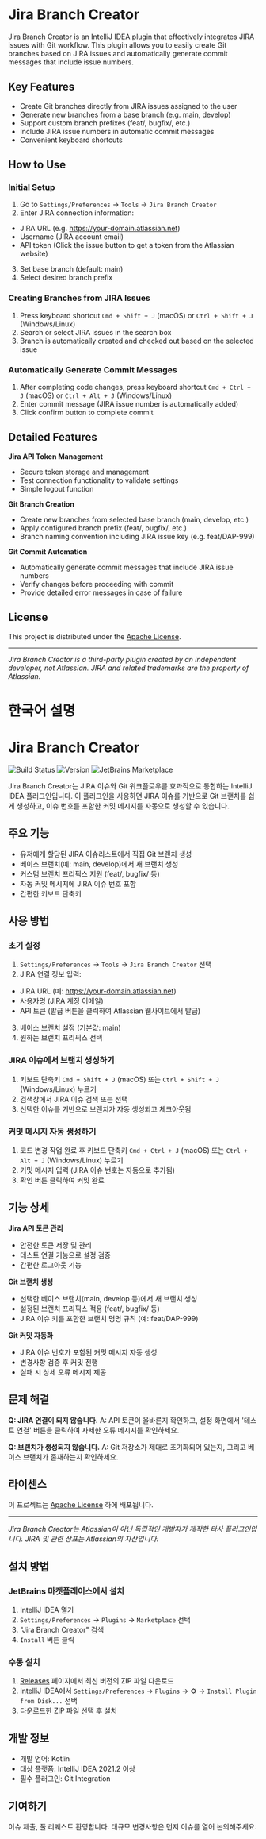 <!-- Plugin description -->
# Jira Branch Creator

Jira Branch Creator is an IntelliJ IDEA plugin that effectively integrates JIRA issues with Git workflow. This plugin allows you to easily create Git branches based on JIRA issues and automatically generate commit messages that include issue numbers.

## Key Features

- Create Git branches directly from JIRA issues assigned to the user
- Generate new branches from a base branch (e.g. main, develop)
- Support custom branch prefixes (feat/, bugfix/, etc.)
- Include JIRA issue numbers in automatic commit messages
- Convenient keyboard shortcuts

## How to Use

### Initial Setup

1. Go to `Settings/Preferences` → `Tools` → `Jira Branch Creator`
2. Enter JIRA connection information:
- JIRA URL (e.g. https://your-domain.atlassian.net)
- Username (JIRA account email)
- API token (Click the issue button to get a token from the Atlassian website)
3. Set base branch (default: main)
4. Select desired branch prefix

### Creating Branches from JIRA Issues

1. Press keyboard shortcut `Cmd + Shift + J` (macOS) or `Ctrl + Shift + J` (Windows/Linux)
2. Search or select JIRA issues in the search box
3. Branch is automatically created and checked out based on the selected issue

### Automatically Generate Commit Messages

1. After completing code changes, press keyboard shortcut `Cmd + Ctrl + J` (macOS) or `Ctrl + Alt + J` (Windows/Linux)
2. Enter commit message (JIRA issue number is automatically added)
3. Click confirm button to complete commit

## Detailed Features

**Jira API Token Management**
- Secure token storage and management
- Test connection functionality to validate settings
- Simple logout function

**Git Branch Creation**
- Create new branches from selected base branch (main, develop, etc.)
- Apply configured branch prefix (feat/, bugfix/, etc.)
- Branch naming convention including JIRA issue key (e.g. feat/DAP-999)

**Git Commit Automation**
- Automatically generate commit messages that include JIRA issue numbers
- Verify changes before proceeding with commit
- Provide detailed error messages in case of failure

## License

This project is distributed under the [Apache License](LICENSE).

---
*Jira Branch Creator is a third-party plugin created by an independent developer, not Atlassian. JIRA and related trademarks are the property of Atlassian.*
<!-- Plugin description end -->

<!-- Korean description below -->
# 한국어 설명

# Jira Branch Creator
![Build Status](https://img.shields.io/badge/build-passing-brightgreen)
![Version](https://img.shields.io/badge/version-0.1.0-blue)
![JetBrains Marketplace](https://img.shields.io/badge/jetbrains%20marketplace-compatible-orange)

Jira Branch Creator는 JIRA 이슈와 Git 워크플로우를 효과적으로 통합하는 IntelliJ IDEA 플러그인입니다. 이 플러그인을 사용하면 JIRA 이슈를 기반으로 Git 브랜치를 쉽게 생성하고, 이슈 번호를 포함한 커밋 메시지를 자동으로 생성할 수 있습니다.

## 주요 기능

- 유저에게 할당된 JIRA 이슈리스트에서 직접 Git 브랜치 생성
- 베이스 브랜치(예: main, develop)에서 새 브랜치 생성
- 커스텀 브랜치 프리픽스 지원 (feat/, bugfix/ 등)
- 자동 커밋 메시지에 JIRA 이슈 번호 포함
- 간편한 키보드 단축키

## 사용 방법

### 초기 설정

1. `Settings/Preferences` → `Tools` → `Jira Branch Creator` 선택
2. JIRA 연결 정보 입력:
  - JIRA URL (예: https://your-domain.atlassian.net)
  - 사용자명 (JIRA 계정 이메일)
  - API 토큰 (발급 버튼을 클릭하여 Atlassian 웹사이트에서 발급)
3. 베이스 브랜치 설정 (기본값: main)
4. 원하는 브랜치 프리픽스 선택

### JIRA 이슈에서 브랜치 생성하기

1. 키보드 단축키 `Cmd + Shift + J` (macOS) 또는 `Ctrl + Shift + J` (Windows/Linux) 누르기
2. 검색창에서 JIRA 이슈 검색 또는 선택
3. 선택한 이슈를 기반으로 브랜치가 자동 생성되고 체크아웃됨

### 커밋 메시지 자동 생성하기

1. 코드 변경 작업 완료 후 키보드 단축키 `Cmd + Ctrl + J` (macOS) 또는 `Ctrl + Alt + J` (Windows/Linux) 누르기
2. 커밋 메시지 입력 (JIRA 이슈 번호는 자동으로 추가됨)
3. 확인 버튼 클릭하여 커밋 완료

## 기능 상세

**Jira API 토큰 관리**
- 안전한 토큰 저장 및 관리
- 테스트 연결 기능으로 설정 검증
- 간편한 로그아웃 기능

**Git 브랜치 생성**
- 선택한 베이스 브랜치(main, develop 등)에서 새 브랜치 생성
- 설정된 브랜치 프리픽스 적용 (feat/, bugfix/ 등)
- JIRA 이슈 키를 포함한 브랜치 명명 규칙 (예: feat/DAP-999)

**Git 커밋 자동화**
- JIRA 이슈 번호가 포함된 커밋 메시지 자동 생성
- 변경사항 검증 후 커밋 진행
- 실패 시 상세 오류 메시지 제공

## 문제 해결

**Q: JIRA 연결이 되지 않습니다.**
A: API 토큰이 올바른지 확인하고, 설정 화면에서 '테스트 연결' 버튼을 클릭하여 자세한 오류 메시지를 확인하세요.

**Q: 브랜치가 생성되지 않습니다.**
A: Git 저장소가 제대로 초기화되어 있는지, 그리고 베이스 브랜치가 존재하는지 확인하세요.

## 라이센스

이 프로젝트는 [Apache License](LICENSE) 하에 배포됩니다.

---
*Jira Branch Creator는 Atlassian이 아닌 독립적인 개발자가 제작한 타사 플러그인입니다. JIRA 및 관련 상표는 Atlassian의 자산입니다.*

## 설치 방법

### JetBrains 마켓플레이스에서 설치

1. IntelliJ IDEA 열기
2. `Settings/Preferences` → `Plugins` → `Marketplace` 선택
3. "Jira Branch Creator" 검색
4. `Install` 버튼 클릭

### 수동 설치

1. [Releases](https://github.com/your-username/jira-branch-creator/releases) 페이지에서 최신 버전의 ZIP 파일 다운로드
2. IntelliJ IDEA에서 `Settings/Preferences` → `Plugins` → ⚙️ → `Install Plugin from Disk...` 선택
3. 다운로드한 ZIP 파일 선택 후 설치

## 개발 정보

- 개발 언어: Kotlin
- 대상 플랫폼: IntelliJ IDEA 2021.2 이상
- 필수 플러그인: Git Integration

## 기여하기
이슈 제출, 풀 리퀘스트 환영합니다. 대규모 변경사항은 먼저 이슈를 열어 논의해주세요.
